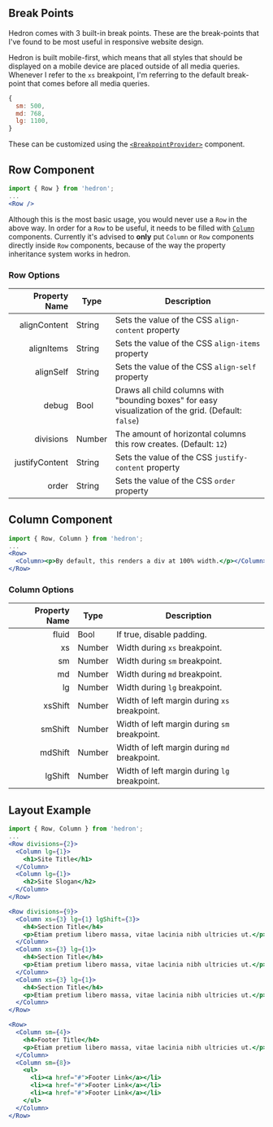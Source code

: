 ## Break Points

Hedron comes with 3 built-in break points. These are the break-points that I've found to be most useful in responsive website design.

Hedron is built mobile-first, which means that all styles that should be displayed on a mobile device are placed outside of all media queries. Whenever I refer to the `xs` breakpoint, I'm referring to the default break-point that comes before all media queries.

``` js
{
  sm: 500,
  md: 768,
  lg: 1100,
}
```

These can be customized using the [`<BreakpointProvider>`](https://github.com/JSBros/hedron/wiki/BreakPoints) component.

## Row Component 

``` jsx
import { Row } from 'hedron';
...
<Row />
```

Although this is the most basic usage, you would never use a `Row` in the above way. In order for a `Row` to be useful, it needs to be filled with [`Column`](#column-component) components. Currently it's advised to __only__ put `Column` or `Row` components directly inside `Row` components, because of the way the property inheritance system works in hedron.

### Row Options

| Property Name  |      Type     |  Description  |
| -------------: | ------------- | ------------- |
|   alignContent |     String    | Sets the value of the CSS `align-content` property |
|     alignItems |     String    | Sets the value of the CSS `align-items` property |
|      alignSelf |     String    | Sets the value of the CSS `align-self` property |
|          debug |      Bool     | Draws all child columns with "bounding boxes" for easy visualization of the grid. (Default: `false`) |
|      divisions |     Number    | The amount of horizontal columns this row creates. (Default: `12`) |
| justifyContent |     String    | Sets the value of the CSS `justify-content` property |
|          order |     String    | Sets the value of the CSS `order` property |


## Column Component

``` jsx
import { Row, Column } from 'hedron';
...
<Row>
  <Column><p>By default, this renders a div at 100% width.</p></Column>
</Row>
```

### Column Options

| Property Name  |      Type     |  Description  |
| -------------: | ------------- | ------------- |
|          fluid |      Bool     | If true, disable padding. |
|             xs |     Number    | Width during `xs` breakpoint. |
|             sm |     Number    | Width during `sm` breakpoint. |
|             md |     Number    | Width during `md` breakpoint. |
|             lg |     Number    | Width during `lg` breakpoint. |
|        xsShift |     Number    | Width of left margin during `xs` breakpoint. |
|        smShift |     Number    | Width of left margin during `sm` breakpoint. |
|        mdShift |     Number    | Width of left margin during `md` breakpoint. |
|        lgShift |     Number    | Width of left margin during `lg` breakpoint. |


## Layout Example

``` jsx
import { Row, Column } from 'hedron';
...
<Row divisions={2}>
  <Column lg={1}>
    <h1>Site Title</h1>
  </Column>
  <Column lg={1}>
    <h2>Site Slogan</h2>
  </Column>
</Row>

<Row divisions={9}>
  <Column xs={3} lg={1} lgShift={3}>
    <h4>Section Title</h4>
    <p>Etiam pretium libero massa, vitae lacinia nibh ultricies ut.</p>
  </Column>
  <Column xs={3} lg={1}>
    <h4>Section Title</h4>
    <p>Etiam pretium libero massa, vitae lacinia nibh ultricies ut.</p>
  </Column>
  <Column xs={3} lg={1}>
    <h4>Section Title</h4>
    <p>Etiam pretium libero massa, vitae lacinia nibh ultricies ut.</p>
  </Column>
</Row>

<Row>
  <Column sm={4}>
    <h4>Footer Title</h4>
    <p>Etiam pretium libero massa, vitae lacinia nibh ultricies ut.</p>
  </Column>
  <Column sm={8}>
    <ul>
      <li><a href="#">Footer Link</a></li>
      <li><a href="#">Footer Link</a></li>
      <li><a href="#">Footer Link</a></li>
    </ul>
  </Column>
</Row>
```
